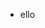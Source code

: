 - ello

<!---
Mrgoblings/Mrgoblings is a ✨ special ✨ repository because its `README.md` (this file) appears on your GitHub profile.
You can click the Preview link to take a look at your changes.
--->
